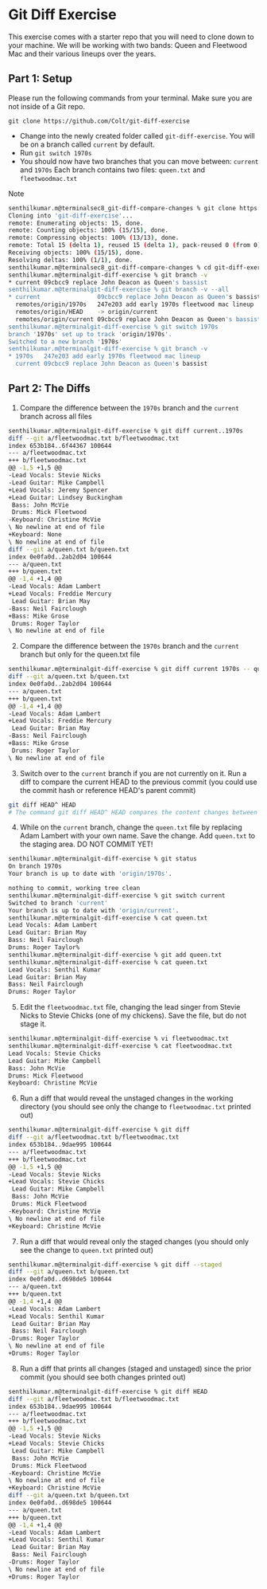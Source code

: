 # Git Diff Exercise

This exercise comes with a starter repo that you will need to clone down to your machine.  We will be working with two bands: Queen and Fleetwood Mac and their various lineups over the years.

## Part 1: Setup

Please run the following commands from your terminal.  Make sure you are not inside of a Git repo.

```
git clone https://github.com/Colt/git-diff-exercise
```

- Change into the newly created folder called `git-diff-exercise`.  You will be on a branch called `current` by default.
- Run `git switch 1970s`
- You should now have two branches that you can move between: `current` and `1970s` Each branch contains two files: `queen.txt` and `fleetwoodmac.txt`

>[!Note]

```bash
senthilkumar.m@terminalsec8_git-diff-compare-changes % git clone https://github.com/Colt/git-diff-exercise
Cloning into 'git-diff-exercise'...
remote: Enumerating objects: 15, done.
remote: Counting objects: 100% (15/15), done.
remote: Compressing objects: 100% (13/13), done.
remote: Total 15 (delta 1), reused 15 (delta 1), pack-reused 0 (from 0)
Receiving objects: 100% (15/15), done.
Resolving deltas: 100% (1/1), done.
senthilkumar.m@terminalsec8_git-diff-compare-changes % cd git-diff-exercise 
senthilkumar.m@terminalgit-diff-exercise % git branch -v
* current 09cbcc9 replace John Deacon as Queen's bassist
senthilkumar.m@terminalgit-diff-exercise % git branch -v --all
* current                09cbcc9 replace John Deacon as Queen's bassist
  remotes/origin/1970s   247e203 add early 1970s fleetwood mac lineup
  remotes/origin/HEAD    -> origin/current
  remotes/origin/current 09cbcc9 replace John Deacon as Queen's bassist
senthilkumar.m@terminalgit-diff-exercise % git switch 1970s
branch '1970s' set up to track 'origin/1970s'.
Switched to a new branch '1970s'
senthilkumar.m@terminalgit-diff-exercise % git branch -v
* 1970s   247e203 add early 1970s fleetwood mac lineup
  current 09cbcc9 replace John Deacon as Queen's bassist
```



## Part 2: The Diffs

1. Compare the difference between the `1970s` branch and the `current` branch across all files

```bash
senthilkumar.m@terminalgit-diff-exercise % git diff current..1970s
diff --git a/fleetwoodmac.txt b/fleetwoodmac.txt
index 653b184..6f44367 100644
--- a/fleetwoodmac.txt
+++ b/fleetwoodmac.txt
@@ -1,5 +1,5 @@
-Lead Vocals: Stevie Nicks
-Lead Guitar: Mike Campbell
+Lead Vocals: Jeremy Spencer
+Lead Guitar: Lindsey Buckingham
 Bass: John McVie
 Drums: Mick Fleetwood
-Keyboard: Christine McVie
\ No newline at end of file
+Keyboard: None
\ No newline at end of file
diff --git a/queen.txt b/queen.txt
index 0e0fa0d..2ab2d04 100644
--- a/queen.txt
+++ b/queen.txt
@@ -1,4 +1,4 @@
-Lead Vocals: Adam Lambert
+Lead Vocals: Freddie Mercury
 Lead Guitar: Brian May
-Bass: Neil Fairclough
+Bass: Mike Grose
 Drums: Roger Taylor
\ No newline at end of file
```

2. Compare the difference between the `1970s` branch and the `current` branch but only for the queen.txt file

```bash
senthilkumar.m@terminalgit-diff-exercise % git diff current 1970s -- queen.txt
diff --git a/queen.txt b/queen.txt
index 0e0fa0d..2ab2d04 100644
--- a/queen.txt
+++ b/queen.txt
@@ -1,4 +1,4 @@
-Lead Vocals: Adam Lambert
+Lead Vocals: Freddie Mercury
 Lead Guitar: Brian May
-Bass: Neil Fairclough
+Bass: Mike Grose
 Drums: Roger Taylor
\ No newline at end of file
```

3. Switch over to the `current` branch if you are not currently on it.   Run a diff to compare the current HEAD to the previous commit (you could use the commit hash or reference HEAD's parent commit)


```bash
git diff HEAD^ HEAD
# The command git diff HEAD^ HEAD compares the content changes between the most recent commit (HEAD) and its immediate parent commit (HEAD^).
```

4. While on the `current` branch, change the `queen.txt` file by replacing Adam Lambert with your own name.  Save the change.  Add `queen.txt` to the staging area.  DO NOT COMMIT YET!

```bash
senthilkumar.m@terminalgit-diff-exercise % git status
On branch 1970s
Your branch is up to date with 'origin/1970s'.

nothing to commit, working tree clean
senthilkumar.m@terminalgit-diff-exercise % git switch current
Switched to branch 'current'
Your branch is up to date with 'origin/current'.
senthilkumar.m@terminalgit-diff-exercise % cat queen.txt 
Lead Vocals: Adam Lambert
Lead Guitar: Brian May
Bass: Neil Fairclough
Drums: Roger Taylor%                                                                                                                                                senthilkumar.m@terminalgit-diff-exercise % vi queen.txt 
senthilkumar.m@terminalgit-diff-exercise % git add queen.txt 
senthilkumar.m@terminalgit-diff-exercise % cat queen.txt 
Lead Vocals: Senthil Kumar
Lead Guitar: Brian May
Bass: Neil Fairclough
Drums: Roger Taylor
```

5. Edit the `fleetwoodmac.txt` file, changing the lead singer from Stevie Nicks to Stevie Chicks (one of my chickens).  Save the file, but do not stage it.

```bash
senthilkumar.m@terminalgit-diff-exercise % vi fleetwoodmac.txt 
senthilkumar.m@terminalgit-diff-exercise % cat fleetwoodmac.txt 
Lead Vocals: Stevie Chicks
Lead Guitar: Mike Campbell
Bass: John McVie
Drums: Mick Fleetwood
Keyboard: Christine McVie
```

6. Run a diff that would reveal the unstaged changes in the working directory (you should see only the change to `fleetwoodmac.txt` printed out)

```bash
senthilkumar.m@terminalgit-diff-exercise % git diff
diff --git a/fleetwoodmac.txt b/fleetwoodmac.txt
index 653b184..9dae995 100644
--- a/fleetwoodmac.txt
+++ b/fleetwoodmac.txt
@@ -1,5 +1,5 @@
-Lead Vocals: Stevie Nicks
+Lead Vocals: Stevie Chicks
 Lead Guitar: Mike Campbell
 Bass: John McVie
 Drums: Mick Fleetwood
-Keyboard: Christine McVie
\ No newline at end of file
+Keyboard: Christine McVie
```

7. Run a diff that would reveal only the staged changes (you should only see the change to `queen.txt` printed out)

```bash
senthilkumar.m@terminalgit-diff-exercise % git diff --staged
diff --git a/queen.txt b/queen.txt
index 0e0fa0d..d698de5 100644
--- a/queen.txt
+++ b/queen.txt
@@ -1,4 +1,4 @@
-Lead Vocals: Adam Lambert
+Lead Vocals: Senthil Kumar
 Lead Guitar: Brian May
 Bass: Neil Fairclough
-Drums: Roger Taylor
\ No newline at end of file
+Drums: Roger Taylor
```

8. Run a diff that prints all changes (staged and unstaged) since the prior commit (you should see both changes printed out)

```bash
senthilkumar.m@terminalgit-diff-exercise % git diff HEAD
diff --git a/fleetwoodmac.txt b/fleetwoodmac.txt
index 653b184..9dae995 100644
--- a/fleetwoodmac.txt
+++ b/fleetwoodmac.txt
@@ -1,5 +1,5 @@
-Lead Vocals: Stevie Nicks
+Lead Vocals: Stevie Chicks
 Lead Guitar: Mike Campbell
 Bass: John McVie
 Drums: Mick Fleetwood
-Keyboard: Christine McVie
\ No newline at end of file
+Keyboard: Christine McVie
diff --git a/queen.txt b/queen.txt
index 0e0fa0d..d698de5 100644
--- a/queen.txt
+++ b/queen.txt
@@ -1,4 +1,4 @@
-Lead Vocals: Adam Lambert
+Lead Vocals: Senthil Kumar
 Lead Guitar: Brian May
 Bass: Neil Fairclough
-Drums: Roger Taylor
\ No newline at end of file
+Drums: Roger Taylor

```